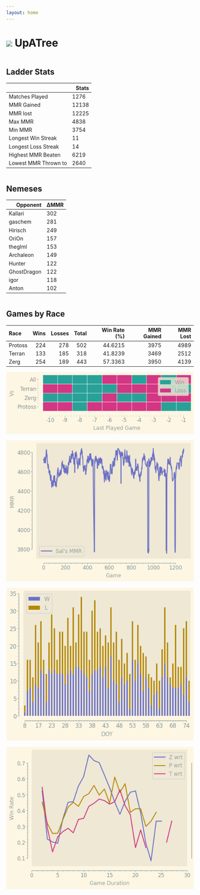 ```yaml
---
layout: home
---
```


<h1><img class="circular_image" src="https://static-cdn.jtvnw.net/jtv_user_pictures/672dc2fd-072c-470e-a6c5-62f37f937682-profile_image-70x70.png"/> UpATree</h1>

<p> </p>
<div class="row">
    <div class="column">
        <h2> Ladder Stats</h2>
        <table>
  <thead>
    <tr style="text-align: right;">
      <th></th>
      <th>Stats</th>
    </tr>
  </thead>
  <tbody>
    <tr>
      <td>Matches Played</td>
      <td>1276</td>
    </tr>
    <tr>
      <td>MMR Gained</td>
      <td>12138</td>
    </tr>
    <tr>
      <td>MMR lost</td>
      <td>12225</td>
    </tr>
    <tr>
      <td>Max MMR</td>
      <td>4838</td>
    </tr>
    <tr>
      <td>Min MMR</td>
      <td>3754</td>
    </tr>
    <tr>
      <td>Longest Win Streak</td>
      <td>11</td>
    </tr>
    <tr>
      <td>Longest Loss Streak</td>
      <td>14</td>
    </tr>
    <tr>
      <td>Highest MMR Beaten</td>
      <td>6219</td>
    </tr>
    <tr>
      <td>Lowest MMR Thrown to</td>
      <td>2640</td>
    </tr>
  </tbody>
</table>
    </div>
    <div class="column">
        <h2>Nemeses</h2>
        <table>
  <thead>
    <tr style="text-align: right;">
      <th>Opponent</th>
      <th>ΔMMR</th>
    </tr>
  </thead>
  <tbody>
    <tr>
      <td>Kallari</td>
      <td>302</td>
    </tr>
    <tr>
      <td>gaschem</td>
      <td>281</td>
    </tr>
    <tr>
      <td>Hirisch</td>
      <td>249</td>
    </tr>
    <tr>
      <td>OriOn</td>
      <td>157</td>
    </tr>
    <tr>
      <td>theglml</td>
      <td>153</td>
    </tr>
    <tr>
      <td>Archaleon</td>
      <td>149</td>
    </tr>
    <tr>
      <td>Hunter</td>
      <td>122</td>
    </tr>
    <tr>
      <td>GhostDragon</td>
      <td>122</td>
    </tr>
    <tr>
      <td>igor</td>
      <td>118</td>
    </tr>
    <tr>
      <td>Anton</td>
      <td>102</td>
    </tr>
  </tbody>
</table>
    </div>
</div>

## Games by Race

| Race    |   Wins |   Losses |   Total |   Win Rate (%) |   MMR Gained |   MMR Lost |
|:--------|-------:|---------:|--------:|---------------:|-------------:|-----------:|
| Protoss |    224 |      278 |     502 |        44.6215 |         3975 |       4989 |
| Terran  |    133 |      185 |     318 |        41.8239 |         3469 |       2512 |
| Zerg    |    254 |      189 |     443 |        57.3363 |         3950 |       4139 |

![Games by Race](./assets/gm_hist.png)

![Sal's MMR](./assets/MMR.png)

![Daily Stats](./assets/daily.png)

![Win Rate vs Time](./assets/r_wrt.png)

